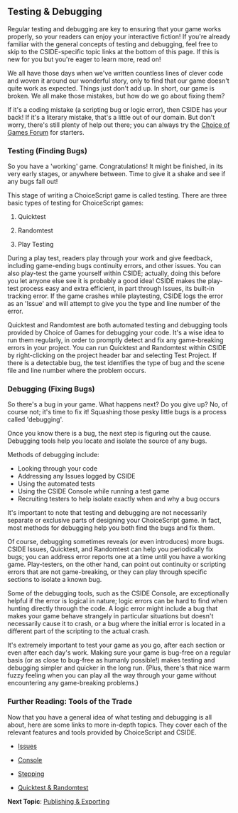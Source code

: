 ## Testing & Debugging

Regular testing and debugging are key to ensuring that your game works properly, so your readers can enjoy your interactive fiction! If you're already familiar with the general concepts of testing and debugging, feel free to skip to the CSIDE-specific topic links at the bottom of this page. If this is new for you but you're eager to learn more, read on!

We all have those days when we've written countless lines of clever code and woven it around our wonderful story, only to find that our game doesn't quite work as expected. Things just don't add up. In short, our game is broken. We all make those mistakes, but how do we go about fixing them?

If it's a coding mistake (a scripting bug or logic error), then CSIDE has your back! If it's a literary mistake, that's a little out of our domain. But don't worry, there's still plenty of help out there; you can always try the [Choice of Games Forum](https://forum.choiceofgames.com/ "Choice of Games Forum") for starters.


### Testing (Finding Bugs)

So you have a 'working' game. Congratulations! It might be finished, in its very early stages, or anywhere between. Time to give it a shake and see if any bugs fall out!

This stage of writing a ChoiceScript game is called testing. There are three basic types of testing for ChoiceScript games:

1. Quicktest

2. Randomtest

3. Play Testing

During a play test, readers play through your work and give feedback, including game-ending bugs continuity errors, and other issues. You can also play-test the game yourself within CSIDE; actually, doing this before you let anyone else see it is probably a good idea! CSIDE makes the play-test process easy and extra efficient, in part through Issues, its built-in tracking error. If the game crashes while playtesting, CSIDE logs the error as an 'Issue' and will attempt to give you the type and line number of the error.

Quicktest and Randomtest are both automated testing and debugging tools provided by Choice of Games for debugging your code. It's a wise idea to run them regularly, in order to promptly detect and fix any game-breaking errors in your project. You can run Quicktest and Randomtest within CSIDE by right-clicking on the project header bar and selecting Test Project. If there is a detectable bug, the test identifies the type of bug and the scene file and line number where the problem occurs.


### Debugging (Fixing Bugs)

So there's a bug in your game. What happens next? Do you give up? No, of course not; it's time to fix it! Squashing those pesky little bugs is a process called 'debugging'.

Once you know there is a bug, the next step is figuring out the cause. Debugging tools help you locate and isolate the source of any bugs.

Methods of debugging include:

- Looking through your code
- Addressing any Issues logged by CSIDE
- Using the automated tests
- Using the CSIDE Console while running a test game
- Recruiting testers to help isolate exactly when and why a bug occurs

It's important to note that testing and debugging are not necessarily separate or exclusive parts of designing your ChoiceScript game. In fact, most methods for debugging help you both find the bugs and fix them.

Of course, debugging sometimes reveals (or even introduces) more bugs. CSIDE Issues, Quicktest, and Randomtest can help you periodically fix bugs; you can address error reports one at a time until you have a working game. Play-testers, on the other hand, can point out continuity or scripting errors that are not game-breaking, or they can play through specific sections to isolate a known bug.

Some of the debugging tools, such as the CSIDE Console, are exceptionally helpful if the error is logical in nature; logic errors can be hard to find when hunting directly through the code. A logic error might include a bug that makes your game behave strangely in particular situations but doesn't necessarily cause it to crash, or a bug where the initial error is located in a different part of the scripting to the actual crash.

It's extremely important to test your game as you go, after each section or even after each day's work. Making sure your game is bug-free on a regular basis (or as close to bug-free as humanly possible!) makes testing and debugging simpler and quicker in the long run. (Plus, there's that nice warm fuzzy feeling when you can play all the way through your game without encountering any game-breaking problems.)


### Further Reading: Tools of the Trade

Now that you have a general idea of what testing and debugging is all about, here are some links to more in-depth topics. They cover each of the relevant features and tools provided by ChoiceScript and CSIDE.

- [Issues](topics/issues.md "Issues")

- [Console](topics/console.md "Console")

- [Stepping](topics/stepping.md "Stepping")

- [Quicktest & Randomtest](topics/quicktest-and-randomtest.md "Quicktest & Randomtest")

**Next Topic**: [Publishing & Exporting](topics/publishing-and-exporting.md "Publishing & Exporting")